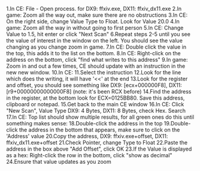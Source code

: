 1.In CE: File - Open process. for DX9: ffxiv.exe, DX11: ffxiv_dx11.exe
2.In game: Zoom all the way out, make sure there are no obstructions
3.In CE: On the right side, change Value Type to Float. Look for Value 20.0
4.In game: Zoom all the way in without going to first person
5.In CE: Change Value to 1.5, hit enter or click "Next Scan"
6.Repeat steps 2-5 until you see the value of interest in the window on the left. You should see the value changing as you change zoom in game.
7.In CE: Double click the value in the top, this adds it to the list on the bottom.
8.In CE: Right-click on the address on the bottom, click "find what writes to this address"
9.In game: Zoom in and out a few times, CE should update with an instruction in the new new window.
10.In CE:
11.Select the instruction
12.Look for the line which does the writing, it will have '<<' at the end
13.Look for the register and offset, you should see something like DX9: [ecx+000000F8], DX11: [r9+00000000000000F8] (note: it's been RCX before)
14.Find the address in the register, at the bottom look for ECX=0125BB80. Save this address, clipboard or notepad.
15.Get back to the main CE window
16.In CE: Click "New Scan", Value Type DX9: 4 Bytes, DX11: 8 Bytes, check Hex. Search
17.In CE: Top list should show multiple results, for all green ones do this until something makes sense:
18.Double-click the address in the top
19.Double-click the address in the bottom that appears, make sure to click on the 'Address' value
20.Copy the address, DX9: ffxiv.exe+offset, DX11: ffxiv_dx11.exe+offset
21.Check Pointer, change Type to Float
22.Paste the address in the box above "Add Offset", click OK
23.If the Value is displayed as a hex: Right-click the row in the bottom, click "show as decimal"
24.Ensure that value updates as you zoom
